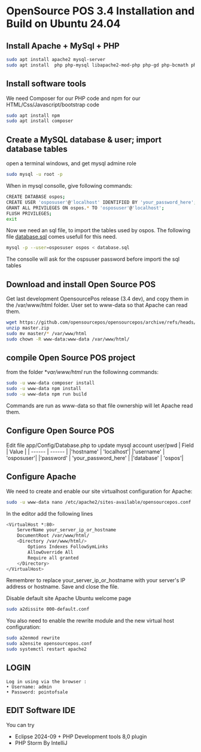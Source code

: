 # OpenSource POS 3.4 Installation and Build on Ubuntu 24.04

## Install Apache + MySql + PHP
```sh
sudo apt install apache2 mysql-server 
sudo apt install  php php-mysql libapache2-mod-php php-gd php-bcmath php-intl php-mbstring  php-curl  php-xml
```

## Install software **tools**
We need Composer for our PHP code and npm for our HTML/Css/Javascript/bootstrap code
```sh
sudo apt install npm
sudo apt install composer
```

## Create a MySQL database & user; import database tables 
open a terminal windows, and get mysql admine role
```sh 
sudo mysql -u root -p
```
When in mysql consolle, give following commands:
```sh
CREATE DATABASE ospos;
CREATE USER 'osposuser'@'localhost' IDENTIFIED BY 'your_password_here';
GRANT ALL PRIVILEGES ON ospos.* TO 'osposuser'@'localhost';
FLUSH PRIVILEGES;
exit
```
Now we need an sql file, to import the tables used by ospos. 
The following  file  [database.sql](https://raw.githubusercontent.com/Giuliano69/opensourcepos/refs/heads/master/database.sql) comes usefull for this need.
```sh
mysql -p --user=osposuser ospos < database.sql
```
The consolle will ask for the ospsuser password before importi the sql tables

## Download and install Open Source POS
Get last development OpensourcePos release (3.4 dev), and copy them in the /var/www/html folder.
User set to www-data so that Apache can read them.

```sh
wget https://github.com/opensourcepos/opensourcepos/archive/refs/heads/master.zip
unzip master.zip
sudo mv master/* /var/www/html
sudo chown -R www-data:www-data /var/www/html/
```

## compile Open Source POS project
from  the folder **var/www/html*  run the followinng  commands:
```sh
sudo -u www-data composer install
sudo -u www-data npm install
sudo -u www-data npm run build
```
Commands are run as  www-data so that file ownership will let Apache read them.
## Configure Open Source POS
Edit file app/Config/Database.php  to update mysql account user/pwd
| Field | Value |
| ------ | ------ |
|'hostname' |  'localhost'|
|'username' | 'osposuser'|
|'password' | 'your_password_here' |
|'database' | 'ospos'|

## Configure Apache
We need to create and enable our site virtualhost configuration for Apache:
```sh
sudo -u www-data nano /etc/apache2/sites-available/opensourcepos.conf
```
In the editor add the following lines
```sh
<VirtualHost *:80>
    ServerName your_server_ip_or_hostname
    DocumentRoot /var/www/html/
    <Directory /var/www/html/>
        Options Indexes FollowSymLinks
        AllowOverride All
        Require all granted
    </Directory>
</VirtualHost>
```
Remembrer to replace your_server_ip_or_hostname with your server's IP address or hostname. Save and close the file.

Disable default site Apache Ubuntu welcome page
```sh
sudo a2dissite 000-default.conf
```

You also need to enable the rewrite module and the new virtual host configuration:
```sh
sudo a2enmod rewrite
sudo a2ensite opensourcepos.conf
sudo systemctl restart apache2
```

## LOGIN
    Log in using via the browser :
    • Username: admin 
    • Password: pointofsale 
    
    
## EDIT Software IDE
You can try
- Eclipse 2024-09 + PHP Development tools 8,0 plugin 
- PHP Storm By IntelliJ

